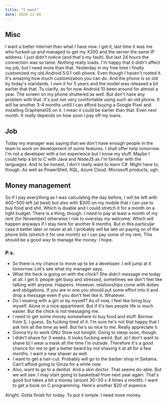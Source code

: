 ```yaml
---
title: "I want"
date: 2020-12-09
---
```


## Misc

I want a better internet than what I have now. I get it, last time it was me who
fucked up and managed to get my X200 and the server the same IP address. I just
didn't notice (and that's my fault). But last 24 hours the connection was so
lame. Nothing really loads. I'm happy that it didn't affect my job, but I need
more than that.
Yesterday in my free time I finally customized my old Android 5.0.1 cell-phone.
Even though I haven't rooted it. It's amazing how much customization you can do.
And the phone is so old by today's standards. I own it for 5 years and the model
was released a bit earlier that that. To clarify, as for now Android 10 been
around for almost a year. 
The screen on my phone shuttered as well. But don't have any problem with that.
It's just not very comfortable using such an old phone. It will be another 3-4
months untill I can afford buying a Google Pixel and installing GrapheneOS on
it. I mean it could be earlier than that. Even next month. It really depends on
how soon I pay off my loans.

## Job

Today my manager was saying that we don't have enough people in the team to work
on development of some features. I shall offer help tomorrow. I'm not a
developer with a ton experience but I know my stuff. Maybe I could help a bit to
C with Java and NodeJS as I'm familiar with the languages. And to be honest, I
don't really want to learn C#. Might have to, though. As well as PowerShell,
KQL, Azure Cloud. Microsoft products, ugh.

## Money management

So if I pay everything as I was calculating the day before, I will be left with
$400-$500 left (at best) but also with $300 on my mobile that I can use to buy
food and shit. Which is doable and I could stretch it for a month on a tight
budget. There is a thing, though. I need to pay at least a month of my rent (for
November) otherwise I risk to overstay my welcome. Which will happen anyways if
I stay here for another 6 months. But in this particular case it better later
or never at all.
I probably will be late on paying on of the phone bills (stretch it for one
month) so I can pay some of my rent. This should be a good way to manage the
money. I hope.

### P.s.

- So there is my chance to move up to be a developer. I will jump at it tomorrow.
Let's see what my manager says.
- What the heck is going on with the chick? She didn't message me today at all.
  I get it: people get busy and stressed, sometimes we don't feel like talking
with anyone. Happens. However, relationships come with duties and obligations.
If you are in one you should put some effort into it and drop a message even if
you don't feel like it. Whatever.
- Do I moeing with a girl or by myself? As of now, I feel like living buy
  myself. Alone in a nice appartment. But if it's two people life is much
easier. But the chick is not messaging me.
- I need to get some money somewhere to buy food and stuff. Borrow from S, I
  guess. So fucking tired of it. I'm sure he's not that happy that I ask him all
the time as well. But he's so nice to me. Really appreciate it.
- Gonna try to work GNU Stow out tonight. Going to sleep soon, though.
- I didn't shave for 3 weeks. It looks fucking weird. But: a) I don't want to
  shave b) I wear a mask all the time I'm outside. Therefore it's a good chance
for me to get a better beard by not shaving it at all for a few months. I want a
new shaver as well.
- I want to get a hair-cut. Probably will go to the barber shop in Saitama.
  Can't afford going to Ginza for a while now.
- Also, want to go to a dentist. And a skin doctor. That seems do-able. But we
  will see. I may start going to basketball from next year again. That's good
but takes a bit a money (arount $30-$50 x 4 times a month). I want to get a book
on C programming. Here's another $20 of expence.

Alright. Gotta finish for today.
To put it simple. I need more money.  
